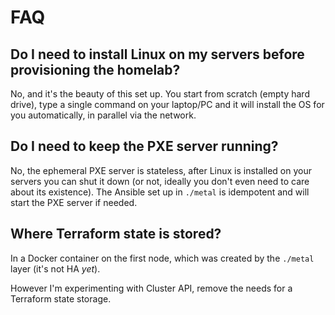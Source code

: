 # FAQ

## Do I need to install Linux on my servers before provisioning the homelab?

No, and it's the beauty of this set up. You start from scratch (empty hard drive), type a single command on your laptop/PC and it will install the OS for you automatically, in parallel via the network.

## Do I need to keep the PXE server running?

No, the ephemeral PXE server is stateless, after Linux is installed on your servers you can shut it down (or not, ideally you don't even need to care about its existence).
The Ansible set up in `./metal` is idempotent and will start the PXE server if needed.

## Where Terraform state is stored?

In a Docker container on the first node, which was created by the `./metal` layer (it's not HA _yet_).

However I'm experimenting with Cluster API, remove the needs for a Terraform state storage.
